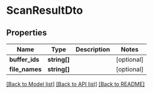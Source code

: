 # ScanResultDto

## Properties
Name | Type | Description | Notes
------------ | ------------- | ------------- | -------------
**buffer_ids** | **string[]** |  | [optional] 
**file_names** | **string[]** |  | [optional] 

[[Back to Model list]](../README.md#documentation-for-models) [[Back to API list]](../README.md#documentation-for-api-endpoints) [[Back to README]](../README.md)


